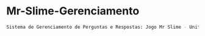 # Mr-Slime-Gerenciamento

```sh
Sistema de Gerenciamento de Perguntas e Respostas: Jogo Mr Slime - Unity
```
